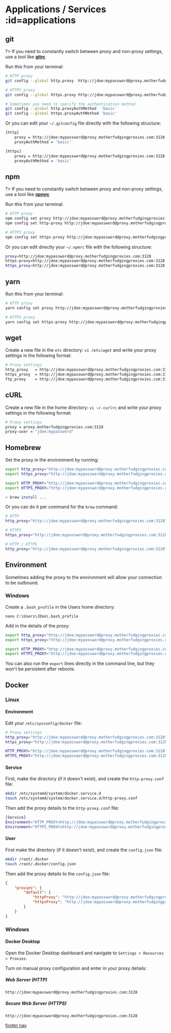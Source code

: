 # <i class="i-apps"></i> Applications / Services :id=applications

## git

?> If you need to constantly switch between proxy and non-proxy settings, use a tool like **[gitrc](https://www.npmjs.com/package/@markbattistella/gitrc)**

Run this from your terminal:

```sh
# HTTP proxy
git config --global http.proxy  http://jdoe:mypassword@proxy.motherfudgingproxies.com:3128

# HTTPS proxy
git config --global https.proxy http://jdoe:mypassword@proxy.motherfudgingproxies.com:3128

# Sometimes you need to specify the authentication method
git config --global http.proxyAuthMethod  'basic'
git config --global https.proxyAuthMethod 'basic'
```

Or you can edit your `~/.gitconfig` file directly with the following structure:

```sh
[http]
    proxy = http://jdoe:mypassword@proxy.motherfudgingproxies.com:3128
    proxyAuthMethod = 'basic'

[https]
    proxy = http://jdoe:mypassword@proxy.motherfudgingproxies.com:3128
    proxyAuthMethod = 'basic'
```

## npm

?> If you need to constantly switch between proxy and non-proxy settings, use a tool like **[npmrc](https://www.npmjs.com/package/npmrc)**

Run this from your terminal:

```sh
# HTTP proxy
npm config set proxy http://jdoe:mypassword@proxy.motherfudgingproxies.com:3128
npm config set http-proxy http://jdoe:mypassword@proxy.motherfudgingproxies.com:3128

# HTTPS proxy
npm config set https-proxy http://jdoe:mypassword@proxy.motherfudgingproxies.com:3128
```

Or you can edit directly your `~/.npmrc` file with the following structure:

```sh
proxy=http://jdoe:mypassword@proxy.motherfudgingproxies.com:3128
https-proxy=http://jdoe:mypassword@proxy.motherfudgingproxies.com:3128
https_proxy=http://jdoe:mypassword@proxy.motherfudgingproxies.com:3128
```

## yarn

Run this from your terminal:

```sh
# HTTP proxy
yarn config set proxy http://jdoe:mypassword@proxy.motherfudgingproxies.com:3128

# HTTPS proxy
yarn config set https-proxy http://jdoe:mypassword@proxy.motherfudgingproxies.com:3128
```

## wget

Create a new file in the `etc` directory: `vi /etc/wget` and write your proxy settings in the following format:

```sh
# Proxy settings
http_proxy   = http://jdoe:mypassword@proxy.motherfudgingproxies.com:3128
https_proxy  = http://jdoe:mypassword@proxy.motherfudgingproxies.com:3128
ftp_proxy    = http://jdoe:mypassword@proxy.motherfudgingproxies.com:3128
```

## cURL

Create a new file in the home directory: `vi ~/.curlrc` and write your proxy settings in the following format:

```sh
# Proxy settings
proxy = proxy.motherfudgingproxies.com:3128
proxy-user = "jdoe:mypassword"
```

## Homebrew

Set the proxy in the environment by running:

```sh
export http_proxy="http://jdoe:mypassword@proxy.motherfudgingproxies.com:3128"
export https_proxy="http://jdoe:mypassword@proxy.motherfudgingproxies.com:3128"

export HTTP_PROXY="http://jdoe:mypassword@proxy.motherfudgingproxies.com:3128"
export HTTPS_PROXY="http://jdoe:mypassword@proxy.motherfudgingproxies.com:3128"

> brew install ...
```

Or you can do it per command for the `brew` command:

```sh
# HTTP
http_proxy="http://jdoe:mypassword@proxy.motherfudgingproxies.com:3128" brew install ...

# HTTPS
https_proxy="http://jdoe:mypassword@proxy.motherfudgingproxies.com:3128" brew install ...

# HTTP / HTTPS
http_proxy="http://jdoe:mypassword@proxy.motherfudgingproxies.com:3128" https_proxy="http://jdoe:mypassword@proxy.motherfudgingproxies.com:3128" brew install ...
```

## Environment

Sometimes adding the proxy to the environment will allow your connection to be outbound.

### Windows

Create a `.bash_profile` in the Users home directory:

```gitbash
nano C:\Users\JDoe\.bash_profile
```

Add in the details of the proxy:

```sh
export http_proxy="http://jdoe:mypassword@proxy.motherfudgingproxies.com:3128"
export https_proxy="http://jdoe:mypassword@proxy.motherfudgingproxies.com:3128"

export HTTP_PROXY="http://jdoe:mypassword@proxy.motherfudgingproxies.com:3128"
export HTTPS_PROXY="http://jdoe:mypassword@proxy.motherfudgingproxies.com:3128"
```

You can also run the `export` lines directly in the command line, but they won't be persistent after reboots.

## Docker

### Linux

#### Environment

Edit your `/etc/sysconfig/docker` file:

```sh
# Proxy settings
http_proxy="http://jdoe:mypassword@proxy.motherfudgingproxies.com:3128"
https_proxy="http://jdoe:mypassword@proxy.motherfudgingproxies.com:3128"

HTTP_PROXY="http://jdoe:mypassword@proxy.motherfudgingproxies.com:3128"
HTTPS_PROXY="http://jdoe:mypassword@proxy.motherfudgingproxies.com:3128"
```

#### Service

First, make the directory (if it doesn't exist), and create the `http-proxy.conf` file:

```sh
mkdir /etc/systemd/system/docker.service.d
touch /etc/systemd/system/docker.service.d/http-proxy.conf
```

Then add the proxy details to the `http-proxy.conf` file:

```sh
[Service]
Environment="HTTP_PROXY=http://jdoe:mypassword@proxy.motherfudgingproxies.com:3128"
Environment="HTTPS_PROXY=http://jdoe:mypassword@proxy.motherfudgingproxies.com:3128"
```

#### User

First make the directory (if it doesn't exist), and create the `config.json` file:

```sh
mkdir /root/.docker
touch /root/.docker/config.json
```

Then add the proxy details to the `config.json` file:

```json
{
    "proxies": {
        "default": {
            "httpProxy": "http://jdoe:mypassword@proxy.motherfudgingproxies.com:3128",
            "httpsProxy": "http://jdoe:mypassword@proxy.motherfudgingproxies.com:3128"
        }
    }
}
```

### Windows

#### Docker Desktop

Open the Docker Desktop dashboard and navigate to `Settings > Resources > Proxies`.

Turn on manual proxy configuration and enter in your proxy details:

##### Web Server (HTTP)

```text
http://jdoe:mypassword@proxy.motherfudgingproxies.com:3128
```

##### Secure Web Server (HTTPS)

```text
http://jdoe:mypassword@proxy.motherfudgingproxies.com:3128
```

[footer nav](../site/footer.md ':include')
